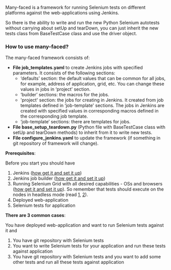 Many-faced is a framework for running Selenium tests on different platforms against the web-applications using Jenkins. 

So there is the ability to write and run the new Python Selenium autotests without carrying about setUp and tearDown, you can just inherit the new tests class from BaseTestCase class and use the driver object. 



### How to use many-faced?

The many-faced framework consists of:
* __File job_templates.yaml__ to create Jenkins jobs with specified parameters. It consists of the following sections:
    * ‘defaults’ section: the default values that can be common for all jobs, for example, address of application, grid, etc. You can change these values in jobs in ‘project’ section.
    * ‘builder’ sections: the macros for the jobs. 
    * 'project' section: the jobs for creating in Jenkins. It created from job templates defined in ‘job-template' sections. The jobs in Jenkins are created with specified values in corresponding macros defined in the corresponding job template. 
    * ‘job-template’ sections: there are templates for jobs. 
* __File base_setup_teardown.py__ (Python file with BaseTestCase class with setUp and tearDown methods) to inherit from it to write new tests.
* __File configure_jenkins.yaml__ to update the framework (if something in git repository of framework will change).

__Prerequisites__:

Before you start you should have 
1. Jenkins ([how get it and set it up](https://jenkins.io/download/))
2. Jenkins job builder ([how get it and set it up](https://docs.openstack.org/infra/jenkins-job-builder/))
3. Running Selenium Grid with all desired capabilities - OSs and browsers ([how get it and set it up](https://seleniumhq.github.io/docs/grid.html)). So remember that tests should execute on the nodes in headless mode (read [1](http://elementalselenium.com/tips/38-headless), [2](http://stackoverflow.com/questions/6183276/how-do-i-run-selenium-in-xvfb )).  
4. Deployed web-application
5. Selenium tests for application


__There are 3 common cases__:

You have deployed web-application and want to run Selenium tests against it and 
1. You have git repository with Selenium tests
2. You want to write Selenium tests for your application and run these tests against application
3. You have git repository with Selenium tests and you want to add some other tests and run all these tests against application 
